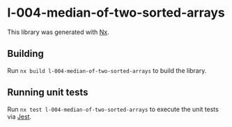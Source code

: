 # l-004-median-of-two-sorted-arrays

This library was generated with [Nx](https://nx.dev).

## Building

Run `nx build l-004-median-of-two-sorted-arrays` to build the library.

## Running unit tests

Run `nx test l-004-median-of-two-sorted-arrays` to execute the unit tests via [Jest](https://jestjs.io).
